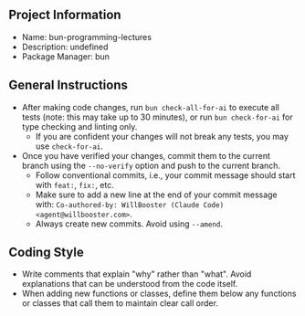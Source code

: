 ## Project Information

- Name: bun-programming-lectures
- Description: undefined
- Package Manager: bun

## General Instructions

- After making code changes, run `bun check-all-for-ai` to execute all tests (note: this may take up to 30 minutes), or run `bun check-for-ai` for type checking and linting only.
  - If you are confident your changes will not break any tests, you may use `check-for-ai`.
- Once you have verified your changes, commit them to the current branch using the `--no-verify` option and push to the current branch.
  - Follow conventional commits, i.e., your commit message should start with `feat:`, `fix:`, etc.
  - Make sure to add a new line at the end of your commit message with: `Co-authored-by: WillBooster (Claude Code) <agent@willbooster.com>`.
  - Always create new commits. Avoid using `--amend`.

## Coding Style

- Write comments that explain "why" rather than "what". Avoid explanations that can be understood from the code itself.
- When adding new functions or classes, define them below any functions or classes that call them to maintain clear call order.
